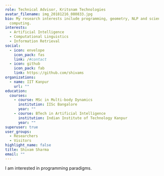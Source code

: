 ```yaml
---
role: Technical Advisor, Kritsnam Technologies
avatar_filename: img_20181216_080833.jpg
bio: My research interests include programming, geometry, NLP and scientific
  computing.
interests:
  - Artificial Intelligence
  - Computational Linguistics
  - Information Retrieval
social:
  - icon: envelope
    icon_pack: fas
    link: /#contact
  - icon: github
    icon_pack: fab
    link: https://github.com/shivams
organizations:
  - name: IIT Kanpur
    url: ""
education:
  courses:
    - course: MSc in Multi-body Dynamics
      institution: IISc Bangalore
      year: ""
    - course: BTech in Artificial Intelligence
      institution: Indian Institute of Technology Kanpur
      year: ""
superuser: true
user_groups:
  - Researchers
  - Visitors
highlight_name: false
title: Shivam Sharma
email: ""
---
```

I am interested in programming paradigms.